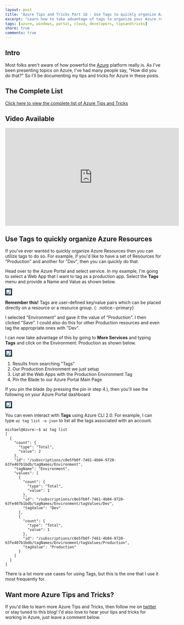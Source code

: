 ```yaml
---
layout: post
title: "Azure Tips and Tricks Part 18 - Use Tags to quickly organize Azure Resources"
excerpt: "Learn how to take advantage of tags to organize your Azure resources"
tags: [azure, windows, portal, cloud, developers, tipsandtricks]
share: true
comments: true
---
```


## Intro

Most folks aren't aware of how powerful the [Azure](http://www.azure.com) platform really is. As I've been presenting topics on Azure, I've had many people say, "How did you do that?" So I'll be documenting my tips and tricks for Azure in these posts.

## The Complete List

[Click here to view the complete list of Azure Tips and Tricks ](https://michaelcrump.net/azure-tips-and-tricks-complete-list/)

## Video Available

<iframe width="560" height="315" src="https://www.youtube.com/embed/Ho_zV3jh0xg?rel=0" frameborder="0" allow="autoplay; encrypted-media" allowfullscreen></iframe>

## Use Tags to quickly organize Azure Resources

If you've ever wanted to quickly organize Azure Resources then you can utilize tags to do so. For example, if you'd like to have a set of Resources for "Production" and another for "Dev", then you can quickly do that. 

Head over to the Azure Portal and select service. In my example, I'm going to select a Web App that I want to tag as a production app. Select the **Tags** menu and provide a Name and Value as shown below.  

<img style="border:3px solid #021a40" src="/files/azuretag1.png">

**Remember this!** Tags are user-defined key/value pairs which can be placed directly on a resource or a resource group.
{: .notice--primary}

I selected "Environment" and gave it the value of "Production". I then clicked "Save". I could also do this for other Production resources and even tag the appropriate ones with "Dev".

I can now take advantage of this by going to **More Services** and typing **Tags** and click on the Environment: Production as shown below. 

<img style="border:3px solid #021a40" src="/files/azuretag2.png">

1. Results from searching "Tags"
2. Our Production Environment we just setup
3. List all the Web Apps with the Production Environment Tag
4. Pin the Blade to our Azure Portal Main Page

If you pin the blade (by pressing the pin in step 4.), then you'll see the following on your Azure Portal dashboard

<img style="border:3px solid #021a40" src="/files/azuretag3.png">

You can even interact with **Tags** using Azure CLI 2.0. For example, I can type `az tag list -o json` to list all the tags associated with an account.

``` shell
michael@Azure:~$ az tag list
[
  {
    "count": {
      "type": "Total",
      "value": 2
    },
    "id": "/subscriptions/c0e5fb0f-7461-4b04-9720-63fe407b1bdb/tagNames/Environment",
    "tagName": "Environment",
    "values": [
      {
        "count": {
          "type": "Total",
          "value": 1
        },
        "id": "/subscriptions/c0e5fb0f-7461-4b04-9720-63fe407b1bdb/tagNames/Environment/tagValues/Dev",
        "tagValue": "Dev"
      },
      {
        "count": {
          "type": "Total",
          "value": 1
        },
        "id": "/subscriptions/c0e5fb0f-7461-4b04-9720-63fe407b1bdb/tagNames/Environment/tagValues/Production",
        "tagValue": "Production"
      }
    ]
  }
]
```

There is a lot more use cases for using Tags, but this is the one that I use it most frequently for. 

## Want more Azure Tips and Tricks?

If you'd like to learn more Azure Tips and Tricks, then follow me on [twitter](http://twitter.com/mbcrump) or stay tuned to this blog! I'd also love to hear your tips and tricks for working in Azure, just leave a comment below. 